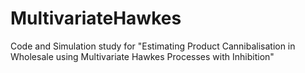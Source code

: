 # MultivariateHawkes
Code and Simulation study for "Estimating Product Cannibalisation in Wholesale using Multivariate Hawkes Processes with Inhibition"
